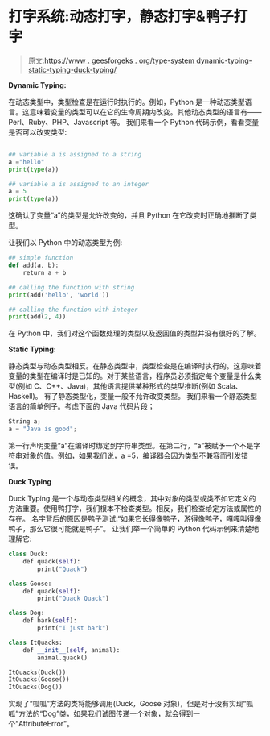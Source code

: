 # 打字系统:动态打字，静态打字&鸭子打字

> 原文:[https://www . geesforgeks . org/type-system dynamic-typing-static-typing-duck-typing/](https://www.geeksforgeeks.org/type-systemsdynamic-typing-static-typing-duck-typing/)

**Dynamic Typing:**

在动态类型中，类型检查是在运行时执行的。例如，Python 是一种动态类型语言。这意味着变量的类型可以在它的生命周期内改变。其他动态类型的语言有——Perl、Ruby、PHP、Javascript 等。
我们来看一个 Python 代码示例，看看变量是否可以改变类型:

```py

## variable a is assigned to a string
a ="hello"
print(type(a))

## variable a is assigned to an integer
a = 5
print(type(a))
```

这确认了变量“a”的类型是允许改变的，并且 Python 在它改变时正确地推断了类型。

让我们以 Python 中的动态类型为例:

```py
## simple function
def add(a, b):
    return a + b

## calling the function with string
print(add('hello', 'world'))

## calling the function with integer
print(add(2, 4))
```

在 Python 中，我们对这个函数处理的类型以及返回值的类型并没有很好的了解。

**Static Typing:**

静态类型与动态类型相反。在静态类型中，类型检查是在编译时执行的。这意味着变量的类型在编译时是已知的。对于某些语言，程序员必须指定每个变量是什么类型(例如 C、C++、Java)，其他语言提供某种形式的类型推断(例如 Scala、Haskell)。
有了静态类型化，变量一般不允许改变类型。
我们来看一个静态类型语言的简单例子。考虑下面的 Java 代码片段；

```py
String a;
a = "Java is good";
```

第一行声明变量“a”在编译时绑定到字符串类型。在第二行，“a”被赋予一个不是字符串对象的值。例如，如果我们说，a =5，编译器会因为类型不兼容而引发错误。

**Duck Typing**

Duck Typing 是一个与动态类型相关的概念，其中对象的类型或类不如它定义的方法重要。使用鸭打字，我们根本不检查类型。相反，我们检查给定方法或属性的存在。
名字背后的原因是鸭子测试:“如果它长得像鸭子，游得像鸭子，嘎嘎叫得像鸭子，那么它很可能就是鸭子”。
让我们举一个简单的 Python 代码示例来清楚地理解它:

```py
class Duck:
    def quack(self):
        print("Quack")

class Goose:
    def quack(self):
        print("Quack Quack")

class Dog:
    def bark(self):
        print("I just bark")

class ItQuacks:
    def __init__(self, animal):
        animal.quack()

ItQuacks(Duck())
ItQuacks(Goose())
ItQuacks(Dog())
```

实现了“呱呱”方法的类将能够调用(Duck，Goose 对象)，但是对于没有实现“呱呱”方法的“Dog”类，如果我们试图传递一个对象，就会得到一个“AttributeError”。